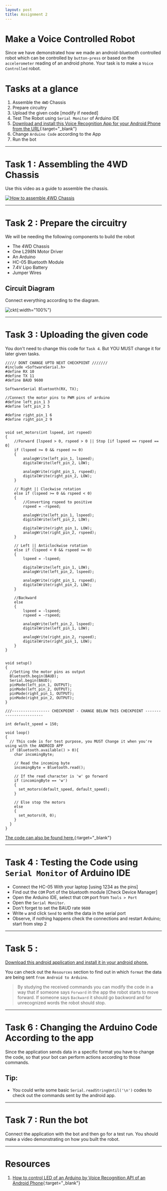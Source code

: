 ```yaml
---
layout: post
title: Assignment 2
---
```


# Make a Voice Controlled Robot 

Since we have demonstrated how we made an android-bluetooth controlled robot which can be controlled by `button-press` or based on the `accelerometer` reading of an android phone. Your task is to make a `Voice Controlled` robot.

# Tasks at a glance 

1. Assemble the `4WD` Chassis 
2. Prepare circuitry 
3. Upload the given code [modify if needed]
4. Test The Robot using `Serial Monitor` of Arduino IDE 
5. [Download and install this Voice Recognition App for your Android Phone from the URL](https://play.google.com/store/apps/details?id=robotspace.simplelabs.amr_voice){:target="_blank"} 
6. Change `Arduino Code` according to the App
7. Run the bot 



***

# Task 1 : Assembling the 4WD Chassis 

Use this video as a guide to assemble the chassis. 

[![How to assemble 4WD Chassis](http://img.youtube.com/vi/uW8YVcBjPGU/0.jpg)](https://www.youtube.com/watch?v=uW8YVcBjPGUHow  "to Assemble a 4WD Chassis")

***

# Task 2 : Prepare the circuitry 

We will be needing the following components to build the robot 

* The 4WD Chassis 
* One L298N Motor Driver 
* An Arduino 
* HC-05 Bluetooth Module 
* 7.4V Lipo Battery
* Jumper Wires

## Circuit Diagram 


Connect everything according to the diagram. 

![ckt](http://i.imgur.com/4tohdHg.png){:width="100%"}

***

# Task 3 : Uploading the given code 

You don't need to change this code for `Task 4`. But YOU MUST change it for later given tasks.

```
///// DONT CHANGE UPTO NEXT CHECKPOINT ///////
#include <SoftwareSerial.h>
#define RX 10
#define TX 11
#define BAUD 9600

SoftwareSerial Bluetooth(RX, TX);

//Connect the motor pins to PWM pins of arduino
#define left_pin_1 3
#define left_pin_2 5

#define right_pin_1 6
#define right_pin_2 9


void set_motors(int lspeed, int rspeed)  
{  
    //Forward [lspeed > 0, rspeed > 0 || Stop [if lspeed == rspeed == 0]  
    if (lspeed >= 0 && rspeed >= 0)  
    {  
        analogWrite(left_pin_1, lspeed);  
        digitalWrite(left_pin_2, LOW);  
  
        analogWrite(right_pin_1, rspeed);  
        digitalWrite(right_pin_2, LOW);  
    }  
      
    // Right || Clockwise rotation  
    else if (lspeed >= 0 && rspeed < 0)  
    {  
        //Converting rspeed to positive  
        rspeed = -rspeed;  
          
        analogWrite(left_pin_1, lspeed);  
        digitalWrite(left_pin_2, LOW);  
          
        digitalWrite(right_pin_1, LOW);  
        analogWrite(right_pin_2, rspeed);  
    }  
  
    // Left || Anticlockwise rotation  
    else if (lspeed < 0 && rspeed >= 0)  
    {  
        lspeed = -lspeed;  
  
        digitalWrite(left_pin_1, LOW);  
        analogWrite(left_pin_2, lspeed);  
  
        analogWrite(right_pin_1, rspeed);  
        digitalWrite(right_pin_2, LOW);  
    }  
  
    //Backward   
    else  
    {  
        lspeed = -lspeed;  
        rspeed = -rspeed;  
  
        analogWrite(left_pin_2, lspeed);  
        digitalWrite(left_pin_1, LOW);  
  
        analogWrite(right_pin_2, rspeed);  
        digitalWrite(right_pin_1, LOW);  
    }  
}  


void setup() 
{
  //Setting the motor pins as output
  Bluetooth.begin(BAUD);
  Serial.begin(BAUD);
  pinMode(left_pin_1, OUTPUT);
  pinMode(left_pin_2, OUTPUT);
  pinMode(right_pin_1, OUTPUT);
  pinMode(right_pin_2, OUTPUT);
}

///----------------- CHECKPOINT - CHANGE BELOW THIS CHECKPOINT ------------------------

int default_speed = 150;

void loop() 
{
  // This code is for test purpose, you MUST Change it when you're using with the ANDROID APP 
  if (Bluetooth.available() > 0){
    char incomingByte;

    // Read the incoming byte
    incomingByte = Bluetooth.read();

    // If the read character is 'w' go forward
    if (incomingByte == 'w')
    {
      set_motors(default_speed, default_speed);
    } 

    // Else stop the motors
    else 
    {
      set_motors(0, 0);
    }
  }
}

```

[The code can also be found here.](){:target="_blank"}

***

# Task 4 : Testing the Code using `Serial Monitor` of Arduino IDE

* Connect the HC-05 With your laptop [using 1234 as the pins]
* Find out the `COM` Port of the bluetooth module [Check Device Manager]
* Open the Arduino IDE, select that `COM` port from `Tools > Port` 
* Open the `Serial Monitor`. 
* Don't forget to set the BAUD rate `9600` 
* Write `w` and click `Send` to write the data in the serial port 
* Observe, if nothing happens check the connections and restart Arduino; start from step 2 

***

# Task 5 : 

[Download this android application and install it in your android phone.](https://play.google.com/store/apps/details?id=robotspace.simplelabs.amr_voice)

You can check out the `Resources` section to find out in which `format` the data are being sent `from Android to Arduino`. 

> By studying the received commands you can modify the code in a way that if someone says `Forward` in the app the robot starts to move forward. If someone says `Backward` it should go backword and for unrecognized words the robot should stop. 

***

# Task 6 : Changing the Arduino Code According to the app 

Since the application sends data in a specific format you have to change the code, so that your bot can perform actions according to those commands. 

## Tip:

* You could write some basic `Serial.readStringUntil('\n')` codes to check out the commands sent by the android app. 

***

# Task 7 : Run the bot 

Connect the application with the bot and then go for a test run. You should make a video demonstrating on how you built the robot. 

***

# Resources 

1. [How to control LED of an Arduino by Voice Recognition API of an Android Phone](http://www.instructables.com/id/Voice-Activated-Arduino-Bluetooth-Android/){:target="_blank"}